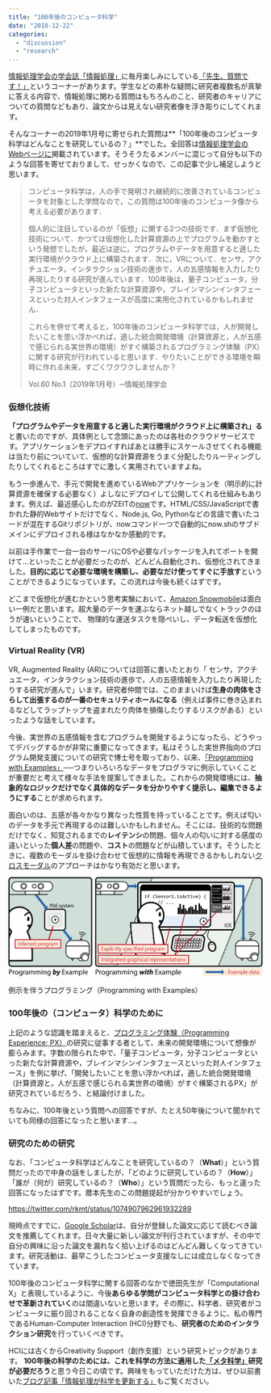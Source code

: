 ```yaml
---
title: "100年後のコンピュータ科学"
date: "2018-12-22"
categories: 
  - "discussion"
  - "research"
---
```


[情報処理学会の学会誌「情報処理」](https://www.ipsj.or.jp/magazine/magazine.html)に毎月楽しみにしている[「先生、質問です！」](https://www.ipsj.or.jp/magazine/sensei-q.html)というコーナーがあります。学生などの素朴な疑問に研究者複数名が真摯に答える内容で、情報処理に関わる質問はもちろんのこと、研究者のキャリアについての質問などもあり、論文からは見えない研究者像を浮き彫りにしてくれます。

そんなコーナーの2019年1月号に寄せられた質問は**「100年後のコンピュータ科学はどんなことを研究しているの？」**でした。全回答は[情報処理学会のWebページに](https://www.ipsj.or.jp/magazine/sensei-q/6001.html)掲載されています。そうそうたるメンバーに混じって自分も以下のような回答を寄せておりまして、せっかくなので、この記事で少し補足しようと思います。

> コンピュータ科学は，人の手で発明され継続的に改善されているコンピュータを対象とした学問なので，この質問は100年後のコンピュータ像から考える必要があります．
> 
> 個人的に注目しているのが「仮想」に関する2つの技術です．まず仮想化技術について．かつては仮想化した計算資源の上でプログラムを動かすという発想でしたが，最近は逆に，プログラムやデータを用意すると適した実行環境がクラウド上に構築されます．次に，VRについて．センサ，アクチュエータ，インタラクション技術の進歩で，人の五感情報を入力したり再現したりする研究が進んでいます．100年後は，量子コンピュータ，分子コンピュータといった新たな計算資源や，ブレインマシンインタフェースといった対人インタフェースが高度に実用化されているかもしれません．
> 
> これらを併せて考えると，100年後のコンピュータ科学では，人が開発したいことを思い浮かべれば，適した統合開発環境（計算資源と，人が五感で感じられる実世界の環境）がすぐ構築されるプログラミング体験（PX）に関する研究が行われていると思います．やりたいことができる環境を瞬時に作れる未来，すごくワクワクしませんか？
> 
> Vol.60 No.1（2019年1月号）─情報処理学会  

### 仮想化技術

**「プログラムやデータを用意すると適した実行環境がクラウド上に構築され」る**と書いたのですが、具体例として念頭にあったのは各社のクラウドサービスです。アプリケーションをデプロイすればあとは勝手にスケールさせてくれる機能は当たり前についていて、仮想的な計算資源をうまく分配したりルーティングしたりしてくれるところはすでに激しく実用されていますよね。

もう一歩進んで、手元で開発を進めているWebアプリケーションを（明示的に計算資源を確保する必要なく）よしなにデプロイして公開してくれる仕組みもあります。例えば、最近感心したのがZEITの[now](https://zeit.co/now)です。HTML/CSS/JavaScriptで書かれた静的Webサイトだけでなく、Node.js, Go, Pythonなどの言語で書いたコードが混在するGitリポジトリが、nowコマンド一つで自動的にnow.shのサブドメインにデプロイされる様はなかなか感動的です。

以前は手作業で一台一台のサーバにOSや必要なパッケージを入れてポートを開けて…といったことが必要だったのが、どんどん自動化され、仮想化されてきました。**目的に応じて必要な環境を構築し、必要なだけ使ってすぐに手放す**ということができるようになっています。この流れは今後も続くはずです。

どこまで仮想化が進むかという思考実験において、[Amazon Snowmobile](https://aws.amazon.com/jp/snowmobile/)は面白い一例だと思います。超大量のデータを運ぶならネット越しでなくトラックのほうが速いということで、 物理的な運送タスクを隠ぺいし、データ転送を仮想化してしまったものです。

### Virtual Reality (VR)

VR, Augmented Reality (AR)については回答に書いたとおり「 センサ，アクチュエータ，インタラクション技術の進歩で，人の五感情報を入力したり再現したりする研究が進んで」います。研究者仲間では、このままいけば**生身の肉体をさらして出張するのが一番のセキュリティホールになる**（例えば事件に巻き込まれるなどしてラップトップを盗まれたり肉体を損傷したりするリスクがある）といったような話をしています。

今後、実世界の五感情報を含むプログラムを開発するようになったら、どうやってデバッグするかが非常に重要になってきます。私はそうした実世界指向のプログラム開発支援についての研究で博士号を取っており、以来、[「Programming with Examples」](https://junkato.jp/ja/programming-with-examples/)──つまりいろいろなデータをプログラマに例示していくことが重要だと考えて様々な手法を提案してきました。これからの開発環境には、**抽象的なロジックだけでなく具体的なデータを分かりやすく提示し、編集できるようにする**ことが求められます。

面白いのは、五感が各々かなり異なった性質を持っていることです。例えば匂いのデータを手元で再現するのは難しいかもしれません。そこには、技術的な問題だけでなく、知覚されるまでの**レイテンシ**の問題、個々人の匂いに対する感度の違いといった**個人差**の問題や、**コスト**の問題などが山積しています。そうしたときに、複数のモーダルを掛け合わせて仮想的に情報を再現できるかもしれない[クロスモーダル](http://crossmodal-design.tumblr.com/)のアプローチはかなり有効だと思います。

![](images/pwe-fig1.jpg)

例示を伴うプログラミング（Programming with Examples）

### 100年後の（コンピュータ）科学のために

上記のような認識を踏まえると、[プログラミング体験（Programming Experience; PX）](https://sigpx.org)の研究に従事する者として、未来の開発環境について想像が膨らみます。字数の限られた中で、「量子コンピュータ，分子コンピュータといった新たな計算資源や，ブレインマシンインタフェースといった対人インタフェース」を例に挙げ、「開発したいことを思い浮かべれば，適した統合開発環境（計算資源と，人が五感で感じられる実世界の環境）がすぐ構築されるPX」が研究されているだろう、と結論付けました。

ちなみに、100年後という質問への回答ですが、たとえ50年後について聞かれていても同様の回答になったと思います…。

### 研究のための研究

なお、「コンピュータ科学はどんなことを研究しているの？（**What**）」という質問だったので中身の話をしましたが、「どのように研究しているの？（**How**）」「誰が（何が）研究しているの？（**Who**）」という質問だったら、もっと違った回答になったはずです。暦本先生のこの問題提起が分かりやすいでしょう。

https://twitter.com/rkmt/status/1074907962961932289

現時点ですでに、[Google Scholar](https://scholar.google.co.jp/)は、自分が登録した論文に応じて読むべき論文を推薦してくれます。日々大量に新しい論文が刊行されていますが、その中で自分の興味に沿った論文を漏れなく拾い上げるのはどんどん難しくなってきています。研究活動は、最早こうしたコンピュータ支援なしには成立しなくなってきています。

100年後のコンピュータ科学に関する回答のなかで徳田先生が「Computational X」と表現しているように、今後**あらゆる学問がコンピュータ科学との掛け合わせで革新されていく**のは間違いないと思います。その際に、科学者、研究者がコンピュータに振り回されることなく自身の創造性を発揮できるように、私の専門であるHuman-Computer Interaction (HCI)分野でも、**研究者のためのインタラクション研究**を行っていくべきです。

HCIには古くからCreativity Support（創作支援）という研究トピックがあります。 **100年後の科学のためには、これを科学の方法に適用した**[**「メタ科学」**](https://junkato.jp/ja/science/)**研究が必要だろう**と思う今日この頃です。興味をもっていただけた方は、ぜひ以前書いた[ブログ記事「情報処理が科学を更新する」](https://junkato.jp/ja/blog/2016/03/16/ipsj-one-px-science-as-a-service/)もご覧ください。
